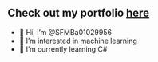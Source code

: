 ## Check out my portfolio [here](https://sfmba01029956.github.io/SFMBa01029956/)

- 👋 Hi, I’m @SFMBa01029956
- 👀 I’m interested in machine learning
- 🌱 I’m currently learning C#
